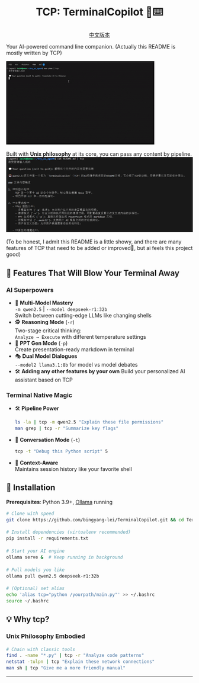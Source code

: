 <div align='center'>
<h1>TCP: TerminalCopilot 🤖⌨️</h1h1>
<h3></h3>

[中文版本](https://github.com/bingyang-lei/TerminalCopilot/blob/main/README_zh.md)
</div>

Your AI-powered command line companion.
(Actually this README is mostly written by TCP)

![tcp Demo](./photos/show2.gif)

Built with **Unix philosophy** at its core, you can pass any content by pipeline.
![example](./photos/image.png)

(To be honest, I admit this README is a little showy, and there are many features of TCP that need to be added or improved🥺, but ai feels this project good)
## 🌟 Features That Will Blow Your Terminal Away

### **AI Superpowers**
- 🧠 **Multi-Model Mastery**  
  `-m qwen2.5` | `--model deepseek-r1:32b`  
  Switch between cutting-edge LLMs like changing shells
- 🕵️ **Reasoning Mode** (`-r`)  
  Two-stage critical thinking:  
  `Analyze → Execute` with different temperature settings
- 💼 **PPT Gen Mode** (`-p`)  
  Create presentation-ready markdown in terminal
- 🎭 **Dual Model Dialogues**  
  `--model2 llama3.1:8b` for model vs model debates
- 🛠️ **Adding any other features by your own**
  Build your personalized AI assistant based on TCP

### **Terminal Native Magic**
- 🛠️ **Pipeline Power**  
  ```bash
  ls -la | tcp -m qwen2.5 "Explain these file permissions"
  man grep | tcp -r "Summarize key flags"
  ```
- 🔄 **Conversation Mode** (`-t`)  
  ```bash
  tcp -t "Debug this Python script" 5
  ```
- 📜 **Context-Aware**  
  Maintains session history like your favorite shell

## 🚀 Installation 

**Prerequisites**: Python 3.9+, [Ollama](https://ollama.ai/) running

```bash
# Clone with speed
git clone https://github.com/bingyang-lei/TerminalCopilot.git && cd TerminalCopilot

# Install dependencies (virtualenv recommended)
pip install -r requirements.txt

# Start your AI engine
ollama serve &  # Keep running in background

# Pull models you like
ollama pull qwen2.5 deepseek-r1:32b

# (Optional) set alias
echo 'alias tcp="python /yourpath/main.py"' >> ~/.bashrc
source ~/.bashrc
```

## 💡 Why tcp?

### **Unix Philosophy Embodied**

```bash
# Chain with classic tools
find . -name "*.py" | tcp -r "Analyze code patterns"
netstat -tulpn | tcp "Explain these network connections"
man sh | tcp "Give me a more friendly manual"
```
---

<!-- **Made with ❤️ for terminal warriors**  
[Contribute](#) | [Docs](#) | [Sponsor](#) -->
